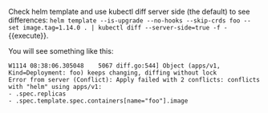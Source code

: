 Check helm template and use kubectl diff server side (the default) to see differences: `helm template --is-upgrade --no-hooks --skip-crds foo --set image.tag=1.14.0 . | kubectl diff --server-side=true -f -`{{execute}}.

You will see something like this:

```
W1114 08:38:06.305048    5067 diff.go:544] Object (apps/v1, Kind=Deployment: foo) keeps changing, diffing without lock
Error from server (Conflict): Apply failed with 2 conflicts: conflicts with "helm" using apps/v1:
- .spec.replicas
- .spec.template.spec.containers[name="foo"].image
```
